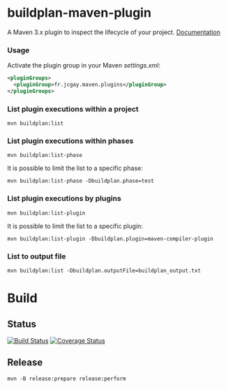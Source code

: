 # buildplan-maven-plugin

A Maven 3.x plugin to inspect the lifecycle of your project. [Documentation](http://buildplan.jcgay.fr/)

### Usage

Activate the plugin group in your Maven *settings.xml*:

```xml
<pluginGroups>
  <pluginGroup>fr.jcgay.maven.plugins</pluginGroup>
</pluginGroups>
```

### List plugin executions within a project

	mvn buildplan:list

### List plugin executions within phases

	mvn buildplan:list-phase

It is possible to limit the list to a specific phase:

	mvn buildplan:list-phase -Dbuildplan.phase=test

### List plugin executions by plugins

	mvn buildplan:list-plugin

It is possible to limit the list to a specific plugin:

	mvn buildplan:list-plugin -Dbuildplan.plugin=maven-compiler-plugin

### List to output file

	mvn buildplan:list -Dbuildplan.outputFile=buildplan_output.txt

# Build

## Status

[![Build Status](https://www.travis-ci.com/jcgay/buildplan-maven-plugin.svg?branch=master)](https://www.travis-ci.com/jcgay/buildplan-maven-plugin)
[![Coverage Status](https://coveralls.io/repos/jcgay/buildplan-maven-plugin/badge.svg?branch=master)](https://coveralls.io/r/jcgay/buildplan-maven-plugin?branch=master)

## Release

    mvn -B release:prepare release:perform
